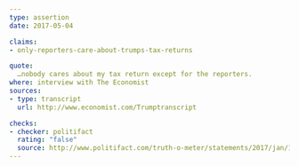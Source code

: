 ```yaml
---
type: assertion
date: 2017-05-04

claims:
- only-reporters-care-about-trumps-tax-returns

quote:
  …nobody cares about my tax return except for the reporters.
where: interview with The Economist
sources:
- type: transcript
  url: http://www.economist.com/Trumptranscript

checks:
- checker: politifact
  rating: "false"
  source: http://www.politifact.com/truth-o-meter/statements/2017/jan/11/donald-trump/trump-wrong-reporters-are-only-ones-who-care-about/
---
```

